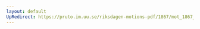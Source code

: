 ```yaml
---
layout: default
UpRedirect: https://pruto.im.uu.se/riksdagen-motions-pdf/1867/mot_1867__ak__73.pdf
---
```

